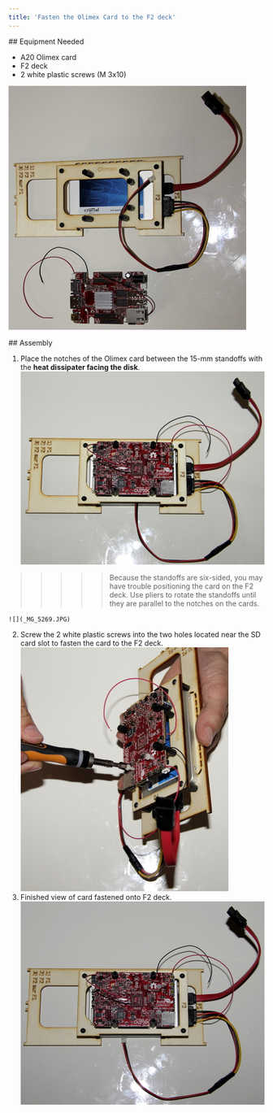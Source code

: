 ```yaml
---
title: 'Fasten the Olimex Card to the F2 deck'
---
```


## Equipment Needed
- A20 Olimex card
- F2 deck
- 2 white plastic screws (M 3x10)

![](_MG_5268.JPG)  


 ## Assembly 
 
1. Place the notches of the Olimex card between the 15-mm standoffs with the **heat dissipater facing the disk**.      
    ![](_MG_5270.JPG)  
>>>>> Because the standoffs are six-sided, you may have trouble positioning the card on the F2 deck. Use pliers to rotate the standoffs until they are parallel to the notches on the cards.

    ![](_MG_5269.JPG)  
2. Screw the 2 white plastic screws into the two holes located near the SD card slot to fasten the card to the F2 deck.    
    ![](_MG_5272.JPG)  
3. Finished view of card fastened onto F2 deck.     
    ![](_MG_5274.JPG)  
